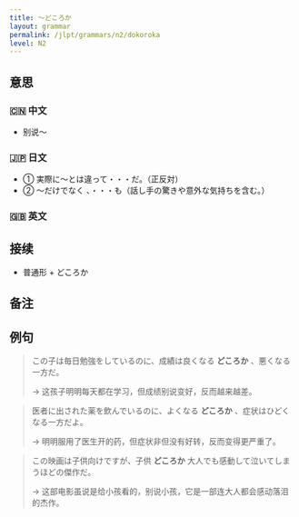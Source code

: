 ```yaml
---
title: 〜どころか
layout: grammar
permalink: /jlpt/grammars/n2/dokoroka
level: N2
---
```


## 意思

### 🇨🇳 中文

- 别说〜

### 🇯🇵 日文

- ① 実際に～とは違って・・・だ。（正反対）
- ② 〜だけでなく 、・・・も（話し手の驚きや意外な気持ちを含む。）

### 🇬🇧 英文


## 接续

- 普通形 + どころか

## 备注


## 例句

> この子は毎日勉強をしているのに、成績は良くなる **どころか** 、悪くなる一方だ。
>
> → 这孩子明明每天都在学习，但成绩别说变好，反而越来越差。

> 医者に出された薬を飲んでいるのに、よくなる **どころか** 、症状はひどくなる一方だよ。
>
> → 明明服用了医生开的药，但症状非但没有好转，反而变得更严重了。

> この映画は子供向けですが、子供 **どころか** 大人でも感動して泣いてしまうほどの傑作だ。
>
> → 这部电影虽说是给小孩看的，别说小孩，它是一部连大人都会感动落泪的杰作。

